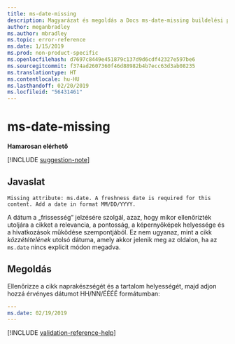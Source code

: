 ```yaml
---
title: ms-date-missing
description: Magyarázat és megoldás a Docs ms-date-missing buildelési problémájára
author: meganbradley
ms.author: mbradley
ms.topic: error-reference
ms.date: 1/15/2019
ms.prod: non-product-specific
ms.openlocfilehash: d7697c8449e451879c137d9d6cdf42327e597be6
ms.sourcegitcommit: f374ad2607360f46d88982b4b7ecc63d3ab08235
ms.translationtype: HT
ms.contentlocale: hu-HU
ms.lasthandoff: 02/20/2019
ms.locfileid: "56431461"
---
```

# <a name="ms-date-missing"></a>ms-date-missing

**Hamarosan elérhető**

[!INCLUDE [suggestion-note](includes/suggestion-note.md)]

## <a name="suggestion"></a>Javaslat

`Missing attribute: ms.date. A freshness date is required for this content. Add a date in format MM/DD/YYYY.`

A dátum a „frissesség” jelzésére szolgál, azaz, hogy mikor ellenőrizték utoljára a cikket a relevancia, a pontosság, a képernyőképek helyessége és a hivatkozások működése szempontjából. Ez nem ugyanaz, mint a cikk *közzétételének* utolsó dátuma, amely akkor jelenik meg az oldalon, ha az `ms.date` nincs explicit módon megadva.

## <a name="resolution"></a>Megoldás

Ellenőrizze a cikk naprakészségét és a tartalom helyességét, majd adjon hozzá érvényes dátumot HH/NN/ÉÉÉÉ formátumban:

```yml
---
ms.date: 02/19/2019
---
```

<!--make sure to add this file to your includes folder and verify the path-->
[!INCLUDE [validation-reference-help](includes/validation-reference-help.md)]

